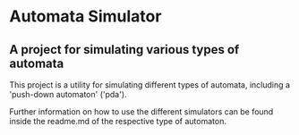 # Automata Simulator
## A project for simulating various types of automata

This project is a utility for simulating different types of automata, including a 'push-down automaton' ('pda').

Further information on how to use the different simulators can be found inside the readme.md of the respective type of automaton.
